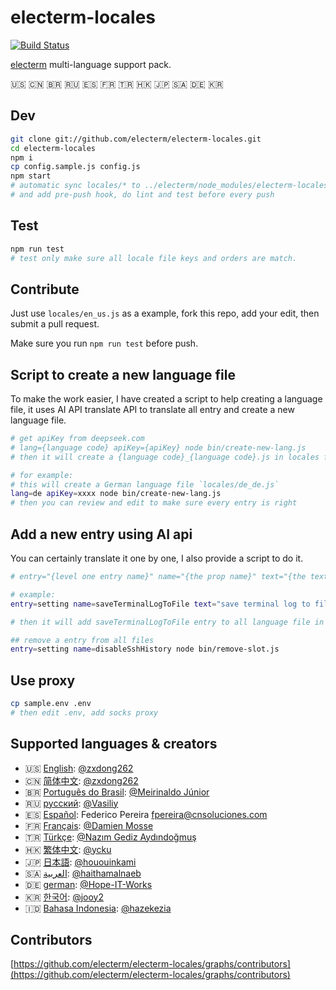 # electerm-locales

[![Build Status](https://travis-ci.org/electerm/electerm-locales.svg?branch=release)](https://travis-ci.org/electerm/electerm-locales)

[electerm](https://electerm.html5beta.com) multi-language support pack.

🇺🇸 🇨🇳 🇧🇷 🇷🇺 🇪🇸 🇫🇷 🇹🇷 🇭🇰 🇯🇵 🇸🇦 🇩🇪 🇰🇷

## Dev

```bash
git clone git://github.com/electerm/electerm-locales.git
cd electerm-locales
npm i
cp config.sample.js config.js
npm start
# automatic sync locales/* to ../electerm/node_modules/electerm-locales/locales/ for test
# and add pre-push hook, do lint and test before every push
```

## Test

```bash
npm run test
# test only make sure all locale file keys and orders are match.
```

## Contribute

Just use `locales/en_us.js` as a example, fork this repo, add your edit, then submit a pull request.

Make sure you run `npm run test` before push.

## Script to create a new language file

To make the work easier, I have created a script to help creating a language file, it uses AI API translate API to translate all entry and create a new language file.

```bash
# get apiKey from deepseek.com
# lang={language code} apiKey={apiKey} node bin/create-new-lang.js
# then it will create a {language code}_{language code}.js in locales folder

# for example:
# this will create a German language file `locales/de_de.js`
lang=de apiKey=xxxx node bin/create-new-lang.js
# then you can review and edit to make sure every entry is right
```

## Add a new entry using AI api

You can certainly translate it one by one, I also provide a script to do it.

```bash
# entry="{level one entry name}" name="{the prop name}" text="{the text in original language}" apiKey={apiKey} node bin/translate-with-ai.js

# example:
entry=setting name=saveTerminalLogToFile text="save terminal log to file" node bin/translate-with-ai.js

# then it will add saveTerminalLogToFile entry to all language file in setting namespace with google translate

## remove a entry from all files
entry=setting name=disableSshHistory node bin/remove-slot.js

```

## Use proxy

```bash
cp sample.env .env
# then edit .env, add socks proxy
```

## Supported languages & creators

- 🇺🇸 [English](locales/en_us.js): [@zxdong262](https://github.com/zxdong262)
- 🇨🇳 [简体中文](locales/zh_cn.js): [@zxdong262](https://github.com/zxdong262)
- 🇧🇷 [Português do Brasil](locales/pt_br.js): [@Meirinaldo Júnior](https://github.com/meirinaldojunior)
- 🇷🇺 [русский](locales/ru_ru.js): [@Vasiliy](https://github.com/TheLetslook)
- 🇪🇸 [Español](locales/es_es.js): Federico Pereira <fpereira@cnsoluciones.com>
- 🇫🇷 [Français](locales/fr_fr.js): [@Damien Mosse](https://github.com/damosse31)
- 🇹🇷 [Türkçe](locales/tr_tr.js): [@Nazım Gediz Aydındoğmuş](https://github.com/gediz)
- 🇭🇰 [繁体中文](locales/zh_tw.js): [@ycku](https://github.com/ycku)
- 🇯🇵 [日本語](locales/ja_jp.js): [@hououinkami](https://github.com/hououinkami)
- 🇸🇦 [العربية](locales/ar_ar.js): [@haithamalnaeb](https://github.com/haithamalnaeb)
- 🇩🇪 [german](locales/de_de.js): [@Hope-IT-Works](https://github.com/Hope-IT-Works)
- 🇰🇷 [한국어](locales/ko_kr.js): [@jooy2](https://github.com/jooy2)
- 🇮🇩 [Bahasa Indonesia](locales/id_id.js): [@hazekezia](https://github.com/hazekezia)

## Contributors

[https://github.com/electerm/electerm-locales/graphs/contributors](https://github.com/electerm/electerm-locales/graphs/contributors)
